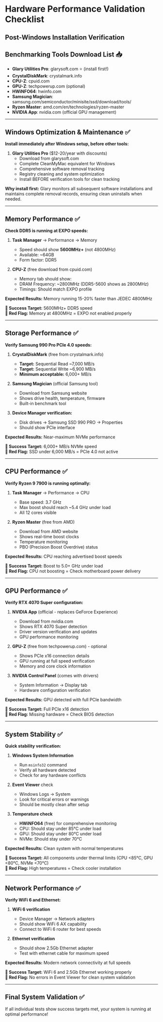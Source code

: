# Hardware Performance Validation Checklist
## Post-Windows Installation Verification

## Benchmarking Tools Download List 📥
- **Glary Utilities Pro**: glarysoft.com ⭐ (install first!)
- **CrystalDiskMark**: crystalmark.info
- **CPU-Z**: cpuid.com  
- **GPU-Z**: techpowerup.com (optional)
- **HWiNFO64**: hwinfo.com
- **Samsung Magician**: samsung.com/semiconductor/minisite/ssd/download/tools/
- **Ryzen Master**: amd.com/en/technologies/ryzen-master
- **NVIDIA App**: nvidia.com (official GPU management)

---

## Windows Optimization & Maintenance ✅
**Install immediately after Windows setup, before other tools:**

1. **Glary Utilities Pro** ($12-20/year with discounts)
   - Download from glarysoft.com
   - Complete CleanMyMac equivalent for Windows
   - Comprehensive software removal tracking
   - Registry cleaning and system optimization
   - Install BEFORE verification tools for clean tracking

**Why install first:** Glary monitors all subsequent software installations and maintains complete removal records, ensuring clean uninstalls when needed.

---

## Memory Performance ✅
**Check DDR5 is running at EXPO speeds:**

1. **Task Manager** → Performance → Memory
   - Speed should show **5600MHz+** (not 4800MHz)
   - Available: ~64GB
   - Form factor: DDR5

2. **CPU-Z** (free download from cpuid.com)
   - Memory tab should show:
   - DRAM Frequency: ~2800MHz (DDR5-5600 shows as 2800MHz)
   - Timings: Should match EXPO profile

**Expected Results:** Memory running 15-20% faster than JEDEC 4800MHz

**🎯 Success Target:** 5600MHz+ DDR5 speed  
**🚩 Red Flag:** Memory at 4800MHz = EXPO not enabled properly

---

## Storage Performance ✅
**Verify Samsung 990 Pro PCIe 4.0 speeds:**

1. **CrystalDiskMark** (free from crystalmark.info)
   - **Target:** Sequential Read ~7,000 MB/s
   - **Target:** Sequential Write ~6,900 MB/s
   - **Minimum acceptable:** 6,000+ MB/s

2. **Samsung Magician** (official Samsung tool)
   - Download from Samsung website
   - Shows drive health, temperature, firmware
   - Built-in benchmark tool

3. **Device Manager verification:**
   - Disk drives → Samsung SSD 990 PRO → Properties
   - Should show PCIe interface

**Expected Results:** Near-maximum NVMe performance

**🎯 Success Target:** 6,000+ MB/s NVMe speed  
**🚩 Red Flag:** SSD under 6,000 MB/s = PCIe 4.0 not active

---

## CPU Performance ✅
**Verify Ryzen 9 7900 is running optimally:**

1. **Task Manager** → Performance → CPU
   - Base speed: 3.7 GHz
   - Max boost should reach ~5.4 GHz under load
   - All 12 cores visible

2. **Ryzen Master** (free from AMD)
   - Download from AMD website
   - Shows real-time boost clocks
   - Temperature monitoring
   - PBO (Precision Boost Overdrive) status

**Expected Results:** CPU reaching advertised boost speeds

**🎯 Success Target:** Boost to 5.0+ GHz under load  
**🚩 Red Flag:** CPU not boosting = Check motherboard power delivery

---

## GPU Performance ✅
**Verify RTX 4070 Super configuration:**

1. **NVIDIA App** (official - replaces GeForce Experience)
   - Download from nvidia.com
   - Shows RTX 4070 Super detection
   - Driver version verification and updates
   - GPU performance monitoring

2. **GPU-Z** (free from techpowerup.com) - optional
   - Shows PCIe x16 connection details
   - GPU running at full speed verification
   - Memory and core clock information

3. **NVIDIA Control Panel** (comes with drivers)
   - System Information → Display tab
   - Hardware configuration verification

**Expected Results:** GPU detected with full PCIe bandwidth

**🎯 Success Target:** Full PCIe x16 detection  
**🚩 Red Flag:** Missing hardware = Check BIOS detection

---

## System Stability ✅
**Quick stability verification:**

1. **Windows System Information**
   - Run `msinfo32` command
   - Verify all hardware detected
   - Check for any hardware conflicts

2. **Event Viewer** check
   - Windows Logs → System
   - Look for critical errors or warnings
   - Should be mostly clean after setup

3. **Temperature check**
   - **HWiNFO64** (free) for comprehensive monitoring
   - CPU: Should stay under 85°C under load
   - GPU: Should stay under 80°C under load
   - NVMe: Should stay under 70°C

**Expected Results:** Clean system with normal temperatures

**🎯 Success Target:** All components under thermal limits (CPU <85°C, GPU <80°C, NVMe <70°C)  
**🚩 Red Flag:** High temperatures = Check cooler installation

---

## Network Performance ✅
**Verify WiFi 6 and Ethernet:**

1. **WiFi 6 verification**
   - Device Manager → Network adapters
   - Should show WiFi 6 AX capability
   - Connect to WiFi 6 router for best speeds

2. **Ethernet verification**
   - Should show 2.5Gb Ethernet adapter
   - Test with ethernet cable for maximum speed

**Expected Results:** Modern network connectivity at full speeds

**🎯 Success Target:** WiFi 6 and 2.5Gb Ethernet working properly  
**🚩 Red Flag:** No errors in Event Viewer for clean system validation

---

## Final System Validation ✅
If all individual tests show success targets met, your system is running at optimal performance!